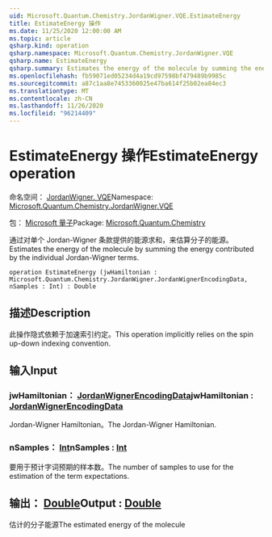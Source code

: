 ```yaml
---
uid: Microsoft.Quantum.Chemistry.JordanWigner.VQE.EstimateEnergy
title: EstimateEnergy 操作
ms.date: 11/25/2020 12:00:00 AM
ms.topic: article
qsharp.kind: operation
qsharp.namespace: Microsoft.Quantum.Chemistry.JordanWigner.VQE
qsharp.name: EstimateEnergy
qsharp.summary: Estimates the energy of the molecule by summing the energy contributed by the individual Jordan-Wigner terms.
ms.openlocfilehash: fb59071ed05234d4a19cd97598bf479489b9985c
ms.sourcegitcommit: a87c1aa8e7453360025e47ba614f25b02ea84ec3
ms.translationtype: MT
ms.contentlocale: zh-CN
ms.lasthandoff: 11/26/2020
ms.locfileid: "96214409"
---
```

# <a name="estimateenergy-operation"></a><span data-ttu-id="ae4c5-102">EstimateEnergy 操作</span><span class="sxs-lookup"><span data-stu-id="ae4c5-102">EstimateEnergy operation</span></span>

<span data-ttu-id="ae4c5-103">命名空间： [JordanWigner. VQE](xref:Microsoft.Quantum.Chemistry.JordanWigner.VQE)</span><span class="sxs-lookup"><span data-stu-id="ae4c5-103">Namespace: [Microsoft.Quantum.Chemistry.JordanWigner.VQE](xref:Microsoft.Quantum.Chemistry.JordanWigner.VQE)</span></span>

<span data-ttu-id="ae4c5-104">包： [Microsoft 量子](https://nuget.org/packages/Microsoft.Quantum.Chemistry)</span><span class="sxs-lookup"><span data-stu-id="ae4c5-104">Package: [Microsoft.Quantum.Chemistry](https://nuget.org/packages/Microsoft.Quantum.Chemistry)</span></span>


<span data-ttu-id="ae4c5-105">通过对单个 Jordan-Wigner 条款提供的能源求和，来估算分子的能源。</span><span class="sxs-lookup"><span data-stu-id="ae4c5-105">Estimates the energy of the molecule by summing the energy contributed by the individual Jordan-Wigner terms.</span></span>

```qsharp
operation EstimateEnergy (jwHamiltonian : Microsoft.Quantum.Chemistry.JordanWigner.JordanWignerEncodingData, nSamples : Int) : Double
```


## <a name="description"></a><span data-ttu-id="ae4c5-106">描述</span><span class="sxs-lookup"><span data-stu-id="ae4c5-106">Description</span></span>

<span data-ttu-id="ae4c5-107">此操作隐式依赖于加速索引约定。</span><span class="sxs-lookup"><span data-stu-id="ae4c5-107">This operation implicitly relies on the spin up-down indexing convention.</span></span>

## <a name="input"></a><span data-ttu-id="ae4c5-108">输入</span><span class="sxs-lookup"><span data-stu-id="ae4c5-108">Input</span></span>

### <a name="jwhamiltonian--jordanwignerencodingdata"></a><span data-ttu-id="ae4c5-109">jwHamiltonian： [JordanWignerEncodingData](xref:Microsoft.Quantum.Chemistry.JordanWigner.JordanWignerEncodingData)</span><span class="sxs-lookup"><span data-stu-id="ae4c5-109">jwHamiltonian : [JordanWignerEncodingData](xref:Microsoft.Quantum.Chemistry.JordanWigner.JordanWignerEncodingData)</span></span>

<span data-ttu-id="ae4c5-110">Jordan-Wigner Hamiltonian。</span><span class="sxs-lookup"><span data-stu-id="ae4c5-110">The Jordan-Wigner Hamiltonian.</span></span>


### <a name="nsamples--int"></a><span data-ttu-id="ae4c5-111">nSamples： [Int](xref:microsoft.quantum.lang-ref.int)</span><span class="sxs-lookup"><span data-stu-id="ae4c5-111">nSamples : [Int](xref:microsoft.quantum.lang-ref.int)</span></span>

<span data-ttu-id="ae4c5-112">要用于预计字词预期的样本数。</span><span class="sxs-lookup"><span data-stu-id="ae4c5-112">The number of samples to use for the estimation of the term expectations.</span></span>



## <a name="output--double"></a><span data-ttu-id="ae4c5-113">输出： [Double](xref:microsoft.quantum.lang-ref.double)</span><span class="sxs-lookup"><span data-stu-id="ae4c5-113">Output : [Double](xref:microsoft.quantum.lang-ref.double)</span></span>

<span data-ttu-id="ae4c5-114">估计的分子能源</span><span class="sxs-lookup"><span data-stu-id="ae4c5-114">The estimated energy of the molecule</span></span>